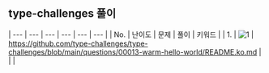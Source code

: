## type-challenges 풀이

| --- | --- | --- | --- | --- | --- |
| No. | 난이도 | 문제 | 풀이 | 키워드 |
| 1. | <img src="https://img.shields.io/badge/warm--up-1-teal" alt="1"/> | https://github.com/type-challenges/type-challenges/blob/main/questions/00013-warm-hello-world/README.ko.md | | |
